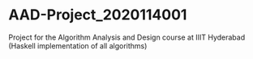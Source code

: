 # AAD-Project_2020114001
Project for the Algorithm Analysis and Design course at IIIT Hyderabad (Haskell implementation of all algorithms)
